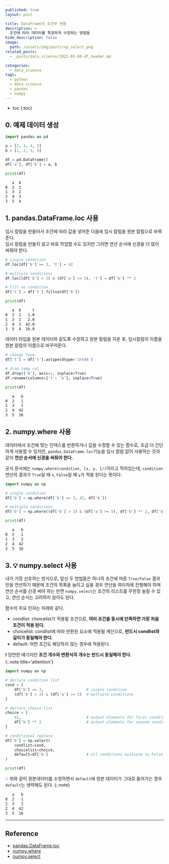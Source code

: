 ```yaml
---
published: true
layout: post

title: DataFrame의 조건부 변환
description: >
  조건에 따라 데이터를 특정하게 수정하는 방법들
hide_description: false
image: 
  path: /assets/img/posts/np_select.png
related_posts:
  - _posts/data_science/2022-01-08-df_header.md

categories:
  - data_science
tags:
  - python
  - data science
  - pandas
  - numpy
---
```

* toc
{:toc}

## 0. 예제 데이터 생성

```python
import pandas as pd

a = [2, 3, 4, 5]
b = [1, 2, 3, 4]

df = pd.DataFrame()
df['a'], df['b'] = a, b

print(df)
```
```markdown
   a  b
0  2  1
1  3  2
2  4  3
3  5  4
```

## 1. pandas.DataFrame.loc 사용

임시 칼럼을 만들어서 조건에 따라 값을 넣어준 다음에 임시 칼럼을 원본 칼럼으로 바꿔준다.  
임시 칼럼을 만들지 않고 바로 작업할 수도 있지만 그러면 연산 순서에 신경을 더 많이 써줘야 한다.  

```python
# single condition
df.loc[df['b'] == 3, 't'] = 42

# multiple conditions
df.loc[(df['b'] > 3) & (df['a'] >= 5), 't'] = df['b'] ** 2

# fill no condition
df['t'] = df['t'].fillna(df['b'])

print(df)
```
```markdown
   a  b     t
0  2  1   1.0
1  3  2   2.0
2  4  3  42.0
3  5  4  16.0
```

데이터 타입을 원본 데이터와 같도록 수정하고 원본 칼럼을 지운 후, 임시칼럼의 이름을 원본 칼럼의 이름으로 바꾸어준다.  

```python
# change type
df['t'] = df['t'].astype(dtype='int64')

# drop temp col
df.drop(['b'], axis=1, inplace=True)
df.rename(columns={'t': 'b'}, inplace=True)

print(df)
```
```markdown
   a   b
0  2   1
1  3   2
2  4  42
3  5  16
```

## 2. numpy.where 사용

데이터에서 조건에 맞는 인덱스를 반환하거나 값을 수정할 수 있는 함수로, 조금 더 간단하게 사용할 수 있지만, `pandas.DataFrame.loc`기능을 임시 칼럼 없이 사용하는 것과 같이 **연산 순서에 신경을 써줘야 한다.**  

공식 문서에는 `numpy.where(condition, [x, y, ]/)`이라고 적혀있는데, `condition`연산의 결과가 `True`일 때 `x`, `False`일 때 `y`가 적용 된다는 뜻이다.  

```python
import numpy as np

# single condition
df['b'] = np.where(df['b'] == 3, 42, df['b'])

# multiple conditions
df['b'] = np.where((df['b'] > 3) & (df['a'] >= 5), df['b'] ** 2, df['b'])

print(df)
```
```markdown
   a   b
0  2   1
1  3   2
2  4  42
3  5  16
```

## 3. 💡 numpy.select 사용

내가 가장 선호하는 방식으로, 앞선 두 방법들은 하나의 조건에 따른 `True/False` 결과만을 연산하기 때문에 조건의 목록을 늘리고 싶을 경우 연산을 여러차례 진행해야 하며 연산 순서를 신경 써야 하는 반면 `numpy.select`는 조건의 리스트를 무한정 늘릴 수 있고, 연산 순서는 고려하지 않아도 된다.  

함수의 주요 인자는 아래와 같다.  

- condlist: choicelist가 적용될 조건으로, **여러 조건을 동시에 만족하면 가장 처음 조건이 적용 된다.**  
- choicelist: condlist에 따라 반환된 요소에 적용될 계산으로, **반드시 condlist와 길이가 동일해야 한다.**  
- default: 어떤 조건도 해당하지 않는 경우에 적용된다.  

❗ 당연한 얘기지만 **조건 개수와 변환식의 개수는 반드시 동일해야 한다.**  
{:.note title='attention'}

```python
import numpy as np

# declare condition list
cond = [
    df['b'] == 3,                   # single condition
    (df['b'] > 3) & (df['a'] >= 5)  # multiple conditions
]

# declare choice list
choice = [
    42,                             # output elements for first condition
    df['b'] ** 2                    # output elements for second condition
]

# conditional replace
df['b'] = np.select(
    condlist=cond,
    choicelist=choice,
    default=df['b']                 # all conditions evaluate to False
)

print(df)
```

💡 위와 같이 원본데이터를 수정하면서 `default`에 원본 데이터가 그대로 들어가는 경우 `dafault`는 생략해도 된다.
{:.note}

```markdown
   a   b
0  2   1
1  3   2
2  4  42
3  5  16
```

---
## Reference
- [pandas.DataFrame.loc](https://pandas.pydata.org/docs/reference/api/pandas.DataFrame.loc.html)
- [numpy.where](https://numpy.org/doc/stable/reference/generated/numpy.where.html)
- [numpy.select](https://numpy.org/doc/stable/reference/generated/numpy.select.html)